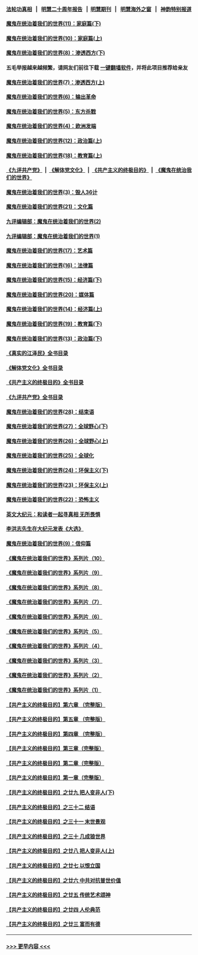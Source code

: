 #### [法轮功真相](https://github.com/gfw-breaker/truth/blob/master/README.md?t=0) &nbsp;&nbsp;|&nbsp;&nbsp; [明慧二十周年报告](https://github.com/gfw-breaker/mh-reports/blob/master/README.md?t=0) &nbsp;&nbsp;|&nbsp;&nbsp;[明慧期刊](https://github.com/gfw-breaker/mh-qikan) &nbsp;&nbsp;|&nbsp;&nbsp; [明慧海外之窗](https://github.com/gfw-breaker/mh-news/blob/master/README.md?t=0) &nbsp;&nbsp;|&nbsp;&nbsp; [神韵特别报道](https://github.com/gfw-breaker/mh-news/blob/master/shenyun.md?t=0)
#### [魔鬼在统治着我们的世界(11)：家庭篇(下)](../pages/nsc422/n10440961.md?t=12191843) 
#### [魔鬼在统治着我们的世界(10)：家庭篇(上)](../pages/nsc422/n10435448.md?t=12191843) 
#### [魔鬼在统治着我们的世界(8)：渗透西方(下)](../pages/nsc422/n10429603.md?t=12191843) 
#### 五毛举报越来越频繁，请网友们前往下载 [一键翻墙软件](https://github.com/gfw-breaker/ssr-accounts)，并将此项目推荐给亲友
#### [魔鬼在统治着我们的世界(7)：渗透西方(上)](../pages/nsc422/n10426013.md?t=12191843) 
#### [魔鬼在统治着我们的世界(6)：输出革命](../pages/nsc422/n10421536.md?t=12191843) 
#### [魔鬼在统治着我们的世界(5)：东方杀戮](../pages/nsc422/n10417707.md?t=12191843) 
#### [魔鬼在统治着我们的世界(4)：欧洲发端](../pages/nsc422/n10414890.md?t=12191843) 
#### [魔鬼在统治着我们的世界(12)：政治篇(上)](../pages/nsc422/n10444576.md?t=12191843) 
#### [魔鬼在统治着我们的世界(18)：教育篇(上)](../pages/nsc422/n10526970.md?t=12191843) 
#### [《九评共产党》](https://github.com/begood0513/9ping.md/blob/master/README.md) &nbsp;|&nbsp; [《解体党文化》](../../../../jtdwh.md/blob/master/README.md)  &nbsp;|&nbsp; [《共产主义的终极目的》](../../../../gczydzjmd.md/blob/master/README.md) &nbsp;|&nbsp; [《魔鬼在统治我们的世界》](../../../../mgztzwmdsj.md/blob/master/README.md) 
#### [魔鬼在统治着我们的世界(3)：毁人36计](../pages/nsc422/n10411583.md?t=12191843) 
#### [魔鬼在统治着我们的世界(21)：文化篇](../pages/nsc422/n10597706.md?t=12191843) 
#### [九评编辑部：魔鬼在统治着我们的世界(2)](../pages/nsc422/n10410036.md?t=12191843) 
#### [九评编辑部：魔鬼在统治着我们的世界(1)](../pages/nsc422/n10406825.md?t=12191843) 
#### [魔鬼在统治着我们的世界(17)：艺术篇](../pages/nsc422/n10499093.md?t=12191843) 
#### [魔鬼在统治着我们的世界(16)：法律篇](../pages/nsc422/n10485969.md?t=12191843) 
#### [魔鬼在统治着我们的世界(15)：经济篇(下)](../pages/nsc422/n10469975.md?t=12191843) 
#### [魔鬼在统治着我们的世界(20)：媒体篇](../pages/nsc422/n10586579.md?t=12191843) 
#### [魔鬼在统治着我们的世界(14)：经济篇(上)](../pages/nsc422/n10457370.md?t=12191843) 
#### [魔鬼在统治着我们的世界(19)：教育篇(下)](../pages/nsc422/n10564808.md?t=12191843) 
#### [魔鬼在统治着我们的世界(13)：政治篇(下)](../pages/nsc422/n10448270.md?t=12191843) 
#### [《真实的江泽民》全书目录](../pages/nsc422/n13721399.md?t=12191843) 
#### [《解体党文化》全书目录](../pages/nsc422/n13721157.md?t=12191843) 
#### [《共产主义的终极目的》全书目录](../pages/nsc422/n13721048.md?t=12191843) 
#### [《九评共产党》全书目录](../pages/nsc422/n13708085.md?t=12191843) 
#### [魔鬼在统治着我们的世界(28)：结束语](../pages/nsc422/n10936246.md?t=12191843) 
#### [魔鬼在统治着我们的世界(27)：全球野心(下)](../pages/nsc422/n10928319.md?t=12191843) 
#### [魔鬼在统治着我们的世界(26)：全球野心(上)](../pages/nsc422/n10900318.md?t=12191843) 
#### [魔鬼在统治着我们的世界(25)：全球化](../pages/nsc422/n10788205.md?t=12191843) 
#### [魔鬼在统治着我们的世界(24)：环保主义(下)](../pages/nsc422/n10695307.md?t=12191843) 
#### [魔鬼在统治着我们的世界(23)：环保主义(上)](../pages/nsc422/n10688613.md?t=12191843) 
#### [魔鬼在统治着我们的世界(22)：恐怖主义](../pages/nsc422/n10614727.md?t=12191843) 
#### [英文大纪元：和读者一起寻真相 无所畏惧](../pages/nsc422/n12542027.md?t=12191843) 
#### [李洪志先生在大纪元发表《大选》](../pages/nsc422/n12534746.md?t=12191843) 
#### [魔鬼在统治着我们的世界(9)：信仰篇](../pages/nsc422/n10432159.md?t=12191843) 
#### [《魔鬼在统治着我们的世界》系列片（10）](../pages/nsc422/n12292670.md?t=12191843) 
#### [《魔鬼在统治着我们的世界》系列片（9）](../pages/nsc422/n12290859.md?t=12191843) 
#### [《魔鬼在统治着我们的世界》系列片（8）](../pages/nsc422/n12287445.md?t=12191843) 
#### [《魔鬼在统治着我们的世界》系列片（7）](../pages/nsc422/n12283425.md?t=12191843) 
#### [《魔鬼在统治着我们的世界》系列片（6）](../pages/nsc422/n12282314.md?t=12191843) 
#### [《魔鬼在统治着我们的世界》系列片（5）](../pages/nsc422/n12281419.md?t=12191843) 
#### [《魔鬼在统治着我们的世界》系列片（4）](../pages/nsc422/n12274024.md?t=12191843) 
#### [《魔鬼在统治着我们的世界》系列片（3）](../pages/nsc422/n12271322.md?t=12191843) 
#### [《魔鬼在统治着我们的世界》系列片（2）](../pages/nsc422/n12269049.md?t=12191843) 
#### [《魔鬼在统治着我们的世界》系列片（1）](../pages/nsc422/n12267575.md?t=12191843) 
#### [【共产主义的终极目的】第六章 （完整版）](../pages/nsc422/n11428913.md?t=12191843) 
#### [【共产主义的终极目的】第五章 （完整版）](../pages/nsc422/n11428912.md?t=12191843) 
#### [【共产主义的终极目的】第四章 （完整版）](../pages/nsc422/n11428907.md?t=12191843) 
#### [【共产主义的终极目的】第三章（完整版）](../pages/nsc422/n11428848.md?t=12191843) 
#### [【共产主义的终极目的】第二章（完整版）](../pages/nsc422/n11428831.md?t=12191843) 
#### [【共产主义的终极目的】第一章（完整版）](../pages/nsc422/n11417651.md?t=12191843) 
#### [【共产主义的终极目的】之廿九 把人变非人(下)](../pages/nsc422/n11344140.md?t=12191843) 
#### [【共产主义的终极目的】之三十二 结语](../pages/nsc422/n11360535.md?t=12191843) 
#### [【共产主义的终极目的】之三十一 末世景观](../pages/nsc422/n11351129.md?t=12191843) 
#### [【共产主义的终极目的】之三十 几成狼世界](../pages/nsc422/n11348280.md?t=12191843) 
#### [【共产主义的终极目的】之廿八 把人变非人(上)](../pages/nsc422/n11340492.md?t=12191843) 
#### [【共产主义的终极目的】之廿七 以恨立国](../pages/nsc422/n11336944.md?t=12191843) 
#### [【共产主义的终极目的】之廿六 中共对抗普世价值](../pages/nsc422/n11324785.md?t=12191843) 
#### [【共产主义的终极目的】之廿五 传统艺术颂神](../pages/nsc422/n11296396.md?t=12191843) 
#### [【共产主义的终极目的】之廿四 人伦典范](../pages/nsc422/n11296397.md?t=12191843) 
#### [【共产主义的终极目的】之廿三 富而有德](../pages/nsc422/n11283598.md?t=12191843) 

----
#### [ >>> 更早内容 <<< ](../indexes/nsc422-earlier.md)

